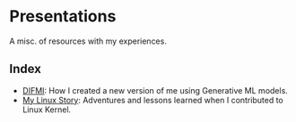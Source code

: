 # Presentations

A misc. of resources with my experiences.

## Index

* [DIFMI](difmi/): How I created a new version of me using Generative ML models.
* [My Linux Story](my-linux-story/): Adventures and lessons learned when I contributed to Linux Kernel.
